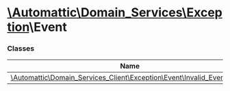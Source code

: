 # [\Automattic](../namespaces/automattic.md)[\Domain_Services](../namespaces/automattic-domain-services.md)[\Exception](../namespaces/automattic-domain-services-exception.md)\Event

### Classes

| Name | Summary |
|------|---------|
| [\Automattic\Domain_Services_Client\Exception\Event\Invalid_Event_Name](../classes/Automattic-Domain-Services-Exception-Event-Invalid-Event-Name.md) |  |
